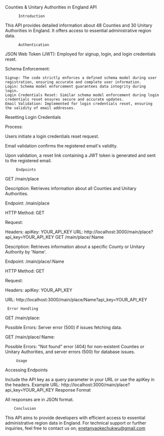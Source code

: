 Counties & Unitary Authorities in England API

          Introduction
This API provides detailed information about 48 Counties and 30 Unitary Authorities in England. It offers access to essential administrative region data.

          Authentication
JSON Web Token (JWT): Employed for signup, login, and login credentials reset.

Schema Enforcement:

    Signup: The code strictly enforces a defined schema model during user registration, ensuring accurate and complete user information.
    Login: Schema model enforcement guarantees data integrity during login.
    Login Credentials Reset: Similar schema model enforcement during login credentials reset ensures secure and accurate updates.
    Email Validation: Implemented for login credentials reset, ensuring the validity of email addresses.
Resetting Login Credentials

Process:

Users initiate a login credentials reset request.

Email validation confirms the registered email's validity.

Upon validation, a reset link containing a JWT token is generated and sent to the registered email.

         Endpoints
GET /main/place

Description: Retrieves information about all Counties and Unitary Authorities.

Endpoint: /main/place

HTTP Method: GET

Request:

Headers: apiKey: YOUR_API_KEY
URL: http://localhost:3000/main/place?api_key=YOUR_API_KEY
GET /main/place/:Name

Description: Retrieves information about a specific County or Unitary Authority by 'Name'.

Endpoint: /main/place/:Name

HTTP Method: GET

Request:

Headers: apiKey: YOUR_API_KEY

URL: http://localhost:3000/main/place/Name?api_key=YOUR_API_KEY

     Error Handling
GET /main/place:

Possible Errors: Server error (500) if issues fetching data.

GET /main/place/:Name:

Possible Errors: "Not found" error (404) for non-existent Counties or Unitary Authorities, and server errors (500) for database issues.

         Usage
Accessing Endpoints

Include the API key as a query parameter in your URL or use the apiKey in the headers.
Example URL: http://localhost:3000/main/place?api_key=YOUR_API_KEY
Response Format

All responses are in JSON format.

        Conclusion
This API aims to provide developers with efficient access to essential administrative region data in England. For technical support or further inquiries, feel free to contact us on;
enetanyaokechukwu@gmail.com
